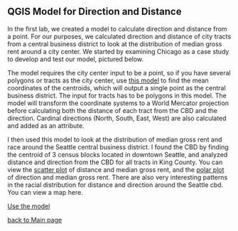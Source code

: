 ## QGIS Model for Direction and Distance
In the first lab, we created a model to calculate direction and distance from a point. 
For our purposes, we calculated direction and distance of city tracts from a central business district to look at the distribution of median gross rent around a city center. We started by examining Chicago as a case study to develop and test our model, pictured below.  

The model requires the city center input to be a point, so if you have several polygons or tracts as the city center, use [this model]() to find the mean coordinates of the centroids, which will output a single point as the central business district. The input for tracts has to be polygons in this model. The model will transform the coordinate systems to a World Mercator projection before calculating both the distance of each tract from the CBD and the direction. Cardinal directions (North, South, East, West) are also calculated and added as an attribute. 

I then used this model to look at the distribution of median gross rent and race around the Seattle central business district. I found the CBD by finding the centroid of 3 census blocks located in downtown Seattle, and analyzed distance and direction from the CBD for all tracts in King County. You can view the [scatter plot](https://caseylilley.github.io/scatter_plot_distance.html) of distance and median gross rent, and the [polar plot](https://caseylilley.github.io/polarplot_direction.html) of direction and median gross rent. There are also very interesting patterns in the racial distribution for distance and direction around the Seattle cbd. You can view a map here. 

[Use the model](https://github.com/caseylilley/caseylilley.github.io/blob/master/distance_from_point.model3)

[back to Main page](README.md)
